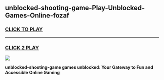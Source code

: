 
## unblocked-shooting-game-Play-Unblocked-Games-Online-fozaf
<h3>
<a href="https://premium76.site?title=unblocked-shooting-game&ref=25A">CLICK TO PLAY</a></h3>
<hr>

<h3>
<a href="https://premium76.site?title=unblocked-shooting-game&ref=25A">CLICK 2 PLAY</a>
  
</h3>

<a href="https://premium76.site?title=unblocked-shooting-game&ref=25A"><img src="https://clearcache.store/games.png"></a>


**unblocked-shooting-game games unblocked: Your Gateway to Fun and Accessible Online Gaming**
